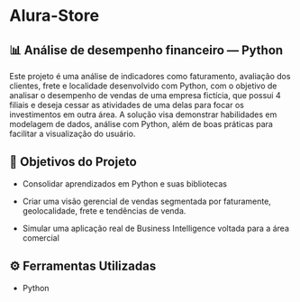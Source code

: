 # Alura-Store

## 📊 Análise de desempenho financeiro — Python
Este projeto é uma análise de indicadores como faturamento, avaliação dos clientes, frete e localidade desenvolvido com Python, com o objetivo de analisar o desempenho de vendas de uma empresa fictícia, que possui 4 filiais e deseja cessar as atividades de uma delas para focar os investimentos em outra área. A solução visa demonstrar habilidades em modelagem de dados, análise com Python, além de boas práticas para facilitar a visualização do usuário.

## 🧠 Objetivos do Projeto
- Consolidar aprendizados em Python e suas bibliotecas

- Criar uma visão gerencial de vendas segmentada por faturamente, geolocalidade, frete e tendências de venda.

- Simular uma aplicação real de Business Intelligence voltada para a área comercial

## ⚙️ Ferramentas Utilizadas
- Python
